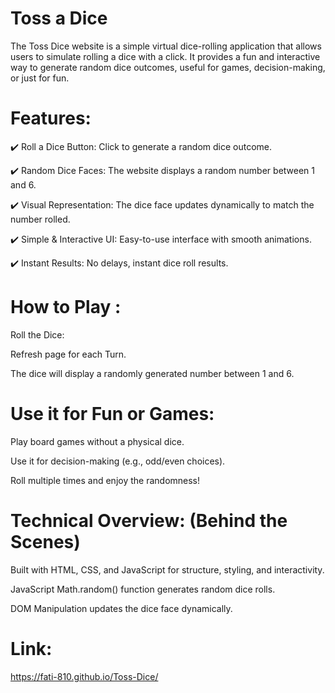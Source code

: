 # Toss a Dice
The Toss Dice website is a simple virtual dice-rolling application that allows users to simulate rolling a dice with a click. It provides a fun and interactive way to generate random dice outcomes, useful for games, decision-making, or just for fun.

# Features:

✔️ Roll a Dice Button: Click to generate a random dice outcome. 

✔️ Random Dice Faces: The website displays a random number between 1 and 6. 

✔️ Visual Representation: The dice face updates dynamically to match the number rolled.

✔️ Simple & Interactive UI: Easy-to-use interface with smooth animations.

✔️ Instant Results: No delays, instant dice roll results.

# How to Play :

Roll the Dice:
   
Refresh page for each Turn.

The dice will display a randomly generated number between 1 and 6.

# Use it for Fun or Games:
   
Play board games without a physical dice.

Use it for decision-making (e.g., odd/even choices).

Roll multiple times and enjoy the randomness!

# Technical Overview: (Behind the Scenes)

Built with HTML, CSS, and JavaScript for structure, styling, and interactivity.

JavaScript Math.random() function generates random dice rolls.

DOM Manipulation updates the dice face dynamically.

# Link:
https://fati-810.github.io/Toss-Dice/
